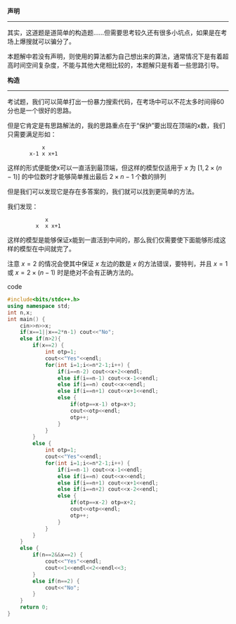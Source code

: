 **声明**

------------

其实，这道题是道简单的构造题……但需要思考较久还有很多小坑点，如果是在考场上爆搜就可以骗分了。

本题解中若没有声明，则使用的算法都为自己想出来的算法，通常情况下是有着超高时间空间复杂度，不能与其他大佬相比较的，本题解只是有着一些思路引导。

**构造**

------------

考试题，我们可以简单打出一份暴力搜索代码，在考场中可以不花太多时间得60分也是一个很好的思路。

但是它肯定是有思路解法的，我的思路重点在于“保护”要出现在顶端的x数，我们只需要满足形如：

```
           x
       x-1 x x+1
```

这样的形式便能使x可以一直活到最顶端，但这样的模型仅适用于 $x$ 为 $[1,2 \times (n-1)]$
的中位数时才能够简单推出最后
$2 \times n-1$
个数的排列

但是我们可以发现它是存在多答案的，我们就可以找到更简单的方法。

我们发现：

```
            x
         x  x x+1
```

这样的模型是能够保证x能到一直活到中间的，那么我们仅需要使下面能够形成这样的模型在中间就完了。

注意 $x = 2$ 的情况会使其中保证 $x$ 左边的数是 $x$ 的方法错误，要特判，并且 $x=1$ 或 $x=2 \times (n-1)$ 时是绝对不会有正确方法的。

code

```cpp
#include<bits/stdc++.h>
using namespace std;
int n,x;
int main() {
	cin>>n>>x;
	if(x==1||x==2*n-1) cout<<"No";
	else if(n>2){
		if(x==2) {
			int otp=1;
			cout<<"Yes"<<endl;
			for(int i=1;i<=n*2-1;i++) {
				if(i==n-2) cout<<x+2<<endl;
				else if(i==n-1) cout<<x-1<<endl;
				else if(i==n) cout<<x<<endl;
				else if(i==n+1) cout<<x+1<<endl;
				else {
					if(otp==x-1) otp=x+3;
					cout<<otp<<endl;
					otp++;
				}
			}
		}
		else {
			int otp=1;
			cout<<"Yes"<<endl;
			for(int i=1;i<=n*2-1;i++) {
				if(i==n-1) cout<<x-1<<endl;
				else if(i==n) cout<<x<<endl;
				else if(i==n+1) cout<<x+1<<endl;
				else if(i==n+2) cout<<x-2<<endl;
				else {
					if(otp==x-2) otp=x+2;
					cout<<otp<<endl;
					otp++;
				}
			}
		}
	}
	else {
		if(n==2&&x==2) {
			cout<<"Yes"<<endl;
			cout<<1<<endl<<2<<endl<<3;
		}
		else if(n==2) {
			cout<<"No";
		}
	}
	return 0;
} 
```
